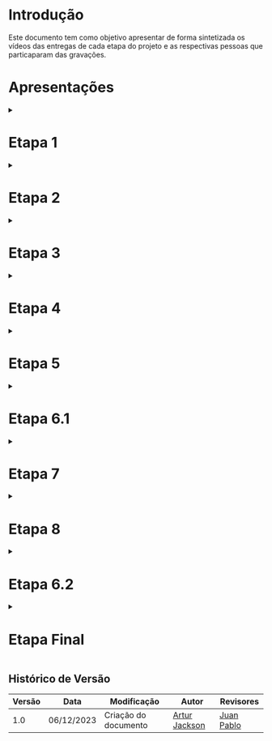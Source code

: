 # Introdução

Este documento tem como objetivo apresentar de forma sintetizada os vídeos das entregas de cada etapa do projeto e as respectivas pessoas que particaparam das gravações.

# Apresentações

<details>

<summary>
<h1>Etapa 1</h1>
</summary>

<p style="text-align: center"><iframe width="560" height="315" src="https://www.youtube.com/embed/rn-6kxlx5rc?si=ABlQYfBaHIGEBzaB" title="YouTube video player" frameborder="0" allow="accelerometer; autoplay; clipboard-write; encrypted-media; gyroscope; picture-in-picture; web-share" allowfullscreen></iframe></p>

<p style="text-align: center">
<a href="https://www.youtube.com/watch?v=rn-6kxlx5rc">Link do vídeo</a>
</p>

<h3>Participantes:</h3>

<p><a href="https://github.com/Amandaaaaabreu">Amanda Gonçalves</a></p>
<p><a href="https://github.com/arthurrsousa">Arthur Sousa</a></p>
<p><a href="https://github.com/artur-jack">Artur Jackson</a></p>
<p><a href="https://github.com/FauseSkyWalker">Fause Carlos</a></p>
<p><a href="https://github.com/FHansen98">Felipe Hansen</a></p>
<p><a href="https://github.com/Juan-Ricarte">Juan Pablo</a></p>
<p><a href="https://github.com/lucaslobao-18">Lucas Lobão</a></p>

</details>

<details>

<summary>
<h1>Etapa 2</h1>
</summary>

<p style="text-align: center"><iframe width="560" height="315" src="https://www.youtube.com/embed/z1MTTTUfaYU?si=sjmYOHnpGLRZagwS" title="YouTube video player" frameborder="0" allow="accelerometer; autoplay; clipboard-write; encrypted-media; gyroscope; picture-in-picture; web-share" allowfullscreen></iframe></p>

<p style="text-align: center">
<a href="https://youtu.be/z1MTTTUfaYU">Link do vídeo</a>
</p>

<h3>Participantes:</h3>

<p><a href="https://github.com/Amandaaaaabreu">Amanda Gonçalves</a></p>
<p><a href="https://github.com/arthurrsousa">Arthur Sousa</a></p>
<p><a href="https://github.com/artur-jack">Artur Jackson</a></p>
<p><a href="https://github.com/FauseSkyWalker">Fause Carlos</a></p>
<p><a href="https://github.com/FHansen98">Felipe Hansen</a></p>
<p><a href="https://github.com/Juan-Ricarte">Juan Pablo</a></p>
<p><a href="https://github.com/lucaslobao-18">Lucas Lobão</a></p>

</details>


<details>

<summary>
<h1>Etapa 3</h1>
</summary>

<p style="text-align: center"><iframe width="560" height="315" src="https://www.youtube.com/embed/Dk47CFnf1pM?si=CE8TwEPE13Acyvh-" title="YouTube video player" frameborder="0" allow="accelerometer; autoplay; clipboard-write; encrypted-media; gyroscope; picture-in-picture; web-share" allowfullscreen></iframe></p>

<p style="text-align: center">
<a href="https://youtu.be/Dk47CFnf1pM">Link do vídeo</a>
</p>

<h3>Participantes:</h3>

<p><a href="https://github.com/Amandaaaaabreu">Amanda Gonçalves</a></p>
<p><a href="https://github.com/arthurrsousa">Arthur Sousa</a></p>
<p><a href="https://github.com/artur-jack">Artur Jackson</a></p>
<p><a href="https://github.com/FauseSkyWalker">Fause Carlos</a></p>
<p><a href="https://github.com/FHansen98">Felipe Hansen</a></p>
<p><a href="https://github.com/Juan-Ricarte">Juan Pablo</a></p>
<p><a href="https://github.com/lucaslobao-18">Lucas Lobão</a></p>

</details>


<details>

<summary>
<h1>Etapa 4</h1>
</summary>

<p style="text-align: center"><iframe width="560" height="315" src="https://www.youtube.com/embed/PtNKCpDUTOU?si=_LyiL11EpKGPJpR4" title="YouTube video player" frameborder="0" allow="accelerometer; autoplay; clipboard-write; encrypted-media; gyroscope; picture-in-picture; web-share" allowfullscreen></iframe></p>

<p style="text-align: center">
<a href="https://youtu.be/PtNKCpDUTOU">Link do vídeo</a>
</p>

<h3>Participantes:</h3>

<p><a href="https://github.com/Amandaaaaabreu">Amanda Gonçalves</a></p>
<p><a href="https://github.com/arthurrsousa">Arthur Sousa</a></p>
<p><a href="https://github.com/artur-jack">Artur Jackson</a></p>
<p><a href="https://github.com/FauseSkyWalker">Fause Carlos</a></p>
<p><a href="https://github.com/FHansen98">Felipe Hansen</a></p>
<p><a href="https://github.com/Juan-Ricarte">Juan Pablo</a></p>
<p><a href="https://github.com/lucaslobao-18">Lucas Lobão</a></p>

</details>


<details>

<summary>
<h1>Etapa 5</h1>
</summary>

<p style="text-align: center"><iframe width="560" height="315" src="https://www.youtube.com/embed/LkH3uo9EATE?si=VIpBqzf3LLUC6f3i" title="YouTube video player" frameborder="0" allow="accelerometer; autoplay; clipboard-write; encrypted-media; gyroscope; picture-in-picture; web-share" allowfullscreen></iframe></p>

<p style="text-align: center">
<a href="https://youtu.be/LkH3uo9EATE">Link do vídeo</a>
</p>

<h3>Participantes:</h3>

<p><a href="https://github.com/Amandaaaaabreu">Amanda Gonçalves</a></p>
<p><a href="https://github.com/arthurrsousa">Arthur Sousa</a></p>
<p><a href="https://github.com/artur-jack">Artur Jackson</a></p>
<p><a href="https://github.com/FauseSkyWalker">Fause Carlos</a></p>
<p><a href="https://github.com/FHansen98">Felipe Hansen</a></p>
<p><a href="https://github.com/Juan-Ricarte">Juan Pablo</a></p>
<p><a href="https://github.com/lucaslobao-18">Lucas Lobão</a></p>

</details>


<details>

<summary>
<h1>Etapa 6.1</h1>
</summary>

<p style="text-align: center"><iframe width="560" height="315" src="https://www.youtube.com/embed/ZlqJqFgWjWE?si=uW4trWH9E9ZJ6kCO" title="YouTube video player" frameborder="0" allow="accelerometer; autoplay; clipboard-write; encrypted-media; gyroscope; picture-in-picture; web-share" allowfullscreen></iframe></p>

<p style="text-align: center">
<a href="https://youtu.be/ZlqJqFgWjWE">Link do vídeo</a>
</p>

<h3>Participantes:</h3>

<p><a href="https://github.com/Amandaaaaabreu">Amanda Gonçalves</a></p>
<p><a href="https://github.com/arthurrsousa">Arthur Sousa</a></p>
<p><a href="https://github.com/artur-jack">Artur Jackson</a></p>
<p><a href="https://github.com/FauseSkyWalker">Fause Carlos</a></p>
<p><a href="https://github.com/FHansen98">Felipe Hansen</a></p>
<p><a href="https://github.com/Juan-Ricarte">Juan Pablo</a></p>
<p><a href="https://github.com/lucaslobao-18">Lucas Lobão</a></p>

</details>

<details>

<summary>
<h1>Etapa 7</h1>
</summary>

<p style="text-align: center"><iframe width="560" height="315" src="https://www.youtube.com/embed/k0sB_bqg3Rw?si=RaaDO3XIYgZSVRWR" title="YouTube video player" frameborder="0" allow="accelerometer; autoplay; clipboard-write; encrypted-media; gyroscope; picture-in-picture; web-share" allowfullscreen></iframe></p>

<p style="text-align: center">
<a href="https://youtu.be/k0sB_bqg3Rw">Link do vídeo</a>
</p>

<h3>Participantes:</h3>

<p><a href="https://github.com/Amandaaaaabreu">Amanda Gonçalves</a></p>
<p><a href="https://github.com/arthurrsousa">Arthur Sousa</a></p>
<p><a href="https://github.com/artur-jack">Artur Jackson</a></p>
<p><a href="https://github.com/FauseSkyWalker">Fause Carlos</a></p>
<p><a href="https://github.com/FHansen98">Felipe Hansen</a></p>
<p><a href="https://github.com/Juan-Ricarte">Juan Pablo</a></p>
<p><a href="https://github.com/lucaslobao-18">Lucas Lobão</a></p>

</details>

<details>

<summary>
<h1>Etapa 8</h1>
</summary>

<p style="text-align: center"><iframe width="560" height="315" src="https://www.youtube.com/embed/kOkTDN6PXhA?si=jN8IokJeKwGyDc-c" title="YouTube video player" frameborder="0" allow="accelerometer; autoplay; clipboard-write; encrypted-media; gyroscope; picture-in-picture; web-share" allowfullscreen></iframe></p>

<p style="text-align: center">
<a href="https://youtu.be/kOkTDN6PXhA">Link do vídeo</a>
</p>

<h3>Participantes:</h3>

<p><a href="https://github.com/Amandaaaaabreu">Amanda Gonçalves</a></p>
<p><a href="https://github.com/arthurrsousa">Arthur Sousa</a></p>
<p><a href="https://github.com/artur-jack">Artur Jackson</a></p>
<p><a href="https://github.com/FauseSkyWalker">Fause Carlos</a></p>
<p><a href="https://github.com/FHansen98">Felipe Hansen</a></p>
<p><a href="https://github.com/Juan-Ricarte">Juan Pablo</a></p>
<p><a href="https://github.com/lucaslobao-18">Lucas Lobão</a></p>

</details>

<details>

<summary>
<h1>Etapa 6.2</h1>
</summary>

<p style="text-align: center"><iframe width="560" height="315" src="https://www.youtube.com/embed/wnLg9bufeBQ?si=1nCMBjO29-4WAHD0" title="YouTube video player" frameborder="0" allow="accelerometer; autoplay; clipboard-write; encrypted-media; gyroscope; picture-in-picture; web-share" allowfullscreen></iframe></p>

<p style="text-align: center">
<a href="https://www.youtube.com/watch?v=wnLg9bufeBQ">Link do vídeo</a>
</p>

<h3>Participantes:</h3>

<p><a href="https://github.com/Amandaaaaabreu">Amanda Gonçalves</a></p>
<p><a href="https://github.com/arthurrsousa">Arthur Sousa</a></p>
<p><a href="https://github.com/artur-jack">Artur Jackson</a></p>
<p><a href="https://github.com/FauseSkyWalker">Fause Carlos</a></p>
<p><a href="https://github.com/FHansen98">Felipe Hansen</a></p>
<p><a href="https://github.com/Juan-Ricarte">Juan Pablo</a></p>
<p><a href="https://github.com/lucaslobao-18">Lucas Lobão</a></p>

</details>

<details>

<summary>
<h1>Etapa Final</h1>
</summary>

<p style="text-align: center"><iframe width="560" height="315" src="https://youtu.be/BEF4VuhxAfA" title="YouTube video player" frameborder="0" allow="accelerometer; autoplay; clipboard-write; encrypted-media; gyroscope; picture-in-picture; web-share" allowfullscreen></iframe></p>

<h3>Participantes:</h3>

<p><a href="https://github.com/Amandaaaaabreu">Amanda Gonçalves</a></p>
<p><a href="https://github.com/arthurrsousa">Arthur Sousa</a></p>
<p><a href="https://github.com/artur-jack">Artur Jackson</a></p>
<p><a href="https://github.com/FauseSkyWalker">Fause Carlos</a></p>
<p><a href="https://github.com/FHansen98">Felipe Hansen</a></p>
<p><a href="https://github.com/Juan-Ricarte">Juan Pablo</a></p>
<p><a href="https://github.com/lucaslobao-18">Lucas Lobão</a></p>

</details>

## Histórico de Versão

| Versão | Data       | Modificação                             | Autor                         | Revisores                         |
| ------ | ---------- | --------------------------------------- | ----------------------------- | ----------------------------- |
|    1.0   |   06/12/2023   |   Criação do documento | [Artur Jackson](https://github.com/artur-jack)| [Juan Pablo](https://github.com/Juan-Ricarte) |
